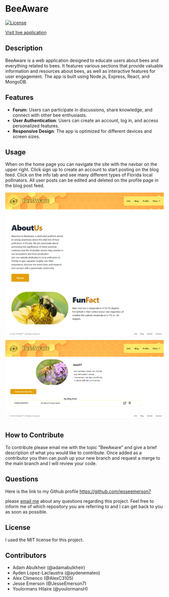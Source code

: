 # BeeAware

[![License](https://img.shields.io/badge/License-MIT-blue.svg)](https://opensource.org/licenses/MIT)


[Visit live application](https://radiant-ocean-19328.herokuapp.com/)

## Description

BeeAware is a web application designed to educate users about bees and everything related to bees. It features various sections that provide valuable information and resources about bees, as well as interactive features for user engagement. The app is built using Node.js, Express, React, and MongoDB.

## Features

- **Forum**: Users can participate in discussions, share knowledge, and connect with other bee enthusiasts.
- **User Authentication**: Users can create an account, log in, and access personalized features.
- **Responsive Design**: The app is optimized for different devices and screen sizes.

## Usage

When on the home page you can navigate the site with the navbar on the upper right. Click sign up to create an account to start posting on the blog feed. Click on the info tab and see many different types of Florida local pollinators. All user posts can be edited and deleted on the profile page in the blog post feed.

![Alt text](client/src/assets/img/radiant-ocean-19328.herokuapp.com_.png)
![Alt text](client/src/assets/img/radiant-ocean-19328.herokuapp.com_blog.png)
## How to Contribute

To contribute please email me with the topic "BeeAware" and give a brief description of what you would like to contribute. Once added as a contributor you then can push up your new branch and request a merge to the main branch and I will review your code.

## Questions

Here is the link to my Github profile https://github.com/jesseemerson7

please <a href="mailto:jesseemerson7@gmail.com">email me</a> about any questions regarding this project. Feel free to inform me of which repository you are referring to and I can get back to you as soon as possible.

## License

I used the MIT license for this project.


## Contributors
- Adam Abulkheir (@adamabulkheir)
- Ayden Lopez-Laclaustra (@aydenemateo)
- Alex Climenco (@AlexC3105)
- Jesse Emerson (@JesseEmerson7)
- Youlormans Hilaire (@youlormansH)

